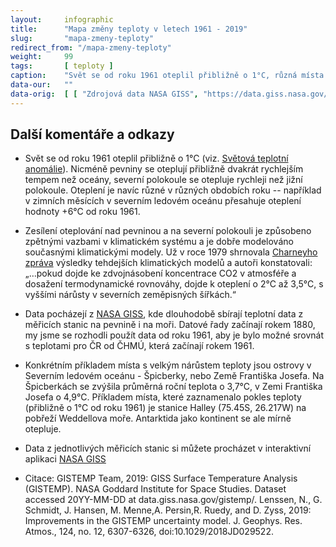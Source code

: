 ```yaml
---
layout:     infographic
title:      "Mapa změny teploty v letech 1961 - 2019"
slug:       "mapa-zmeny-teploty"
redirect_from: "/mapa-zmeny-teploty"
weight:     99
tags:       [ teploty ]
caption:    "Svět se od roku 1961 oteplil přibližně o 1°C, různá místa se ale oteplují různou rychlostí. Zatímco pro většinu oceánů nepřesáhlo oteplení 0,8°C, většina pevniny se otepluje rychleji. K největšímu oteplení, které za posledních 60 let přesáhlo 4°C, dochází v Severním ledovém oceánu."
data-our:   ""
data-orig:	[ [ "Zdrojová data NASA GISS", "https://data.giss.nasa.gov/gistemp/maps/index_v4.html" ] ]
---
```


## Další komentáře a odkazy

* Svět se od roku 1961 oteplil přibližně o 1°C (viz. [Světová teplotní anomálie](https://faktaoklimatu.cz/infografiky/vyvoj-teplotni-anomalie)). Nicméně  pevniny se oteplují přibližně dvakrát rychlejším tempem než oceány, severní polokoule se otepluje rychleji než jižní polokoule. Oteplení je navíc různé v různých obdobích roku -- například v zimních měsících v severním ledovém oceánu přesahuje oteplení hodnoty +6°C od roku 1961.

* Zesílení oteplování nad pevninou a na severní polokouli je způsobeno zpětnými vazbami v klimatickém systému a je dobře modelováno současnými klimatickými modely. Už v roce 1979 shrnovala [Charneyho zpráva](https://faktaoklimatu.cz/studie/1979_charneyho-zprava) výsledky tehdejších klimatických modelů a autoři konstatovali: „…pokud dojde ke zdvojnásobení koncentrace CO2 v atmosféře a dosažení termodynamické rovnováhy, dojde k oteplení o 2°C až 3,5°C, s vyššími nárůsty v severních zeměpisných šířkách.“

* Data pocházejí z [NASA GISS](https://data.giss.nasa.gov/gistemp/), kde dlouhodobě sbírají teplotní data z měřicích stanic na pevnině i na moři. Datové řady začínají rokem 1880, my jsme se rozhodli použít data od roku 1961, aby je bylo možné srovnát s teplotami pro ČR od ČHMÚ, která začínají rokem 1961.   

* Konkrétním příkladem místa s velkým nárůstem teploty jsou ostrovy v Severním ledovém oceánu - Špicberky, nebo Země Františka Josefa. Na Špicberkách se zvýšila průměrná roční teplota o 3,7°C, v Zemi Františka Josefa o 4,9°C. Příkladem místa, které zaznamenalo pokles teploty  (přibližně o 1°C od roku 1961) je stanice Halley (75.45S, 26.217W) na pobřeží Weddellova moře. Antarktida jako kontinent se ale mírně otepluje. 

* Data z jednotlivých měřicích stanic si můžete procházet v interaktivní aplikaci [NASA GISS](https://data.giss.nasa.gov/gistemp/station_data_v4_globe/)

* Citace: GISTEMP Team, 2019: GISS Surface Temperature Analysis (GISTEMP). NASA Goddard Institute for Space Studies. Dataset accessed 20YY-MM-DD at data.giss.nasa.gov/gistemp/.
Lenssen, N., G. Schmidt, J. Hansen, M. Menne,A. Persin,R. Ruedy, and D. Zyss, 2019: Improvements in the GISTEMP uncertainty model. J. Geophys. Res. Atmos., 124, no. 12, 6307-6326, doi:10.1029/2018JD029522.